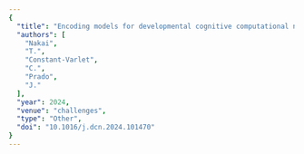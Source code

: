 ```yaml
---
{
  "title": "Encoding models for developmental cognitive computational neuroscience: Promise",
  "authors": [
    "Nakai",
    "T.",
    "Constant-Varlet",
    "C.",
    "Prado",
    "J."
  ],
  "year": 2024,
  "venue": "challenges",
  "type": "Other",
  "doi": "10.1016/j.dcn.2024.101470"
}
---
```

